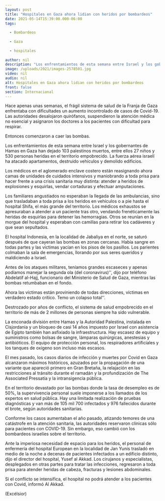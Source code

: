 ```yaml
---
layout: post
title: "Hospitales en Gaza ahora lidian con heridos por bombardeos"
date: 2021-05-14T15:39:00.000-06:00
tags:
  
  - Bombardeos
  
  - Gaza
  
  - hospitales
  
author: nil
description: "Los enfrentamientos de esta semana entre Israel y los gobernantes de Hamas en Gaza han dejado 103 palestinos muertos, entre ellos 27 niños y 530 personas heridas en el territorio empobrecido"
image: /uploads/2021/images-2578501.jpg
video: nil
audio: nil
alt: Hospitales en Gaza ahora lidian con heridos por bombardeos
front: false
section: Internacional
---
```


Hace apenas unas semanas, el frágil sistema de salud de la Franja de Gaza enfrentaba con dificultades un aumento incontrolado de casos de Covid-19. Las autoridades desalojaron quirófanos, suspendieron la atención médica no esencial y asignaron los doctores a los pacientes con dificultad para respirar.

Entonces comenzaron a caer las bombas.

Los enfrentamientos de esta semana entre Israel y los gobernantes de Hamas en Gaza han dejado 103 palestinos muertos, entre ellos 27 niños y 530 personas heridas en el territorio empobrecido. La fuerza aérea israelí ha atacado apartamentos, destruido vehículos y demolido edificios.

Los médicos en el aglomerado enclave costero están reasignando ahora camas de unidades de cuidados intensivos y maniobrando a toda prisa para hacer frente a una crisis sanitaria muy distinta: atender a heridos de explosiones y esquirlas, vendar cortaduras y efectuar amputaciones.

Los familiares angustiados no esperaban la llegada de las ambulancias, sino que trasladaban a toda prisa a los heridos en vehículos o a pie hasta el hospital Shifa, el más grande del territorio. Los médicos exhaustos se apresuraban a atender a un paciente tras otro, vendando frenéticamente las heridas de esquirlas para detener las hemorragias. Otros se reunían en la morgue del hospital y esperaban con camillas para retirar los cadáveres y que sean sepultados.

El hospital Indonesia, en la localidad de Jabaliya en el norte, se saturó después de que cayeran las bombas en zonas cercanas. Había sangre en todas partes y las víctimas yacían en los pisos de los pasillos. Los parientes colmaban la sala de emergencias, llorando por sus seres queridos y maldiciendo a Israel.

Antes de los ataques militares, teníamos grandes escaseces y apenas podíamos manejar la segunda ola (del coronavirus)'', dijo por teléfono Abdelatif al-Hajj, funcionario del Ministerio de Salud de Gaza, mientras las bombas retumbaban en el fondo.

Ahora las víctimas están proviniendo de todas direcciones, víctimas en verdadero estado crítico. Temo un colapso total''.

Destrozado por años de conflicto, el sistema de salud empobrecido en el territorio de más de 2 millones de personas siempre ha sido vulnerable.

La enconada división entre Hamas y la Autoridad Palestina, instalada en Cisjordania y un bloqueo de casi 14 años impuesto por Israel con asistencia de Egipto también han asfixiado la infraestructura. Hay escasez de equipo y suministros como bolsas de sangre, lámparas quirúrgicas, anestesias y antibióticos. El equipo de protección personal, los respiradores artificiales y los tanques de oxígeno son incluso más escasos.

El mes pasado, los casos diarios de infección y muertes por Covid en Gaza alcanzaron máximos históricos, azuzados por la propagación de una variante que apareció primero en Gran Bretaña, la relajación en las restricciones al tránsito durante el ramadán y la profundización de The Associated Pressatía y la intransigencia pública.

En el territorio devastado por las bombas donde la tasa de desempleo es de 50%, la supervivencia personal suele imponerse a los llamados de los expertos en salud pública. Hay una limitada realización de pruebas diagnósticas y van más de 105 mil 700 infectados y 976 fallecidos durante el brote, según autoridades sanitarias.

Conforme los casos aumentaban el año pasado, atizando temores de una catástrofe en la atención sanitaria, las autoridades reservaron clínicas sólo para pacientes con COVID-19. Sin embargo, eso cambió con los bombardeos israelíes sobre el territorio.

Ante la imperiosa necesidad de espacio para los heridos, el personal de enfermería del hospital European en la localidad de Jan Yunis trasladó en medio de la noche a decenas de pacientes infectados a un edificio distinto, dijo el director del hospital, Yusef al Akkad. Los cirujanos y especialistas, desplegados en otras partes para tratar las infecciones, regresaron a toda prisa para atender heridas de cabeza, fracturas y lesiones abdominales.

Si el conflicto se intensifica, el hospital no podrá atender a los pacientes con Covid, informó Al Akkad.

(Excélsior)